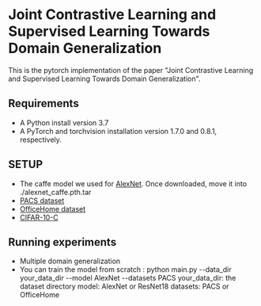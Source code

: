 # Joint Contrastive Learning and Supervised Learning Towards  Domain Generalization
This is the pytorch implementation of the paper "Joint Contrastive Learning and Supervised Learning Towards  Domain Generalization".

## Requirements

* A Python install version 3.7
* A PyTorch and torchvision installation version 1.7.0 and 0.8.1, respectively.

## SETUP

*   The caffe model we used for [AlexNet](https://drive.google.com/file/d/1wUJTH1Joq2KAgrUDeKJghP1Wf7Q9w4z-/view?usp=sharing). Once downloaded, move it into ./alexnet_caffe.pth.tar
*  [PACS dataset](http://www.eecs.qmul.ac.uk/~dl307/project_iccv2017)
*  [OfficeHome dataset](https://www.hemanthdv.org/officeHomeDataset.html)
*  [CIFAR-10-C](https://github.com/hendrycks/robustness)
    
## Running experiments
* Multiple domain generalization 
* You can train the model from scratch : python main.py --data_dir your_data_dir --model AlexNet --datasets PACS
    your_data_dir: the dataset directory
    model: AlexNet or ResNet18
    datasets: PACS or OfficeHome
    

